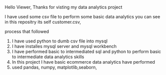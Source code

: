 Hello Viewer,
Thanks for visting my data analytics project

I have used some csv file to perform some basic data analytics 
you can see in this repositry its self customer.csv,

process that followed
1) I have used python to dumb csv file into mysql  
2) I have installes mysql server and mysql workbench
3) I have performed basic to intermediated sql and python to perform basic to intermediate data analytics skills
4) In this project I have basic ecommerce data analytics have performed
5) used pandas, numpy, matplotlib,seaborn, 
